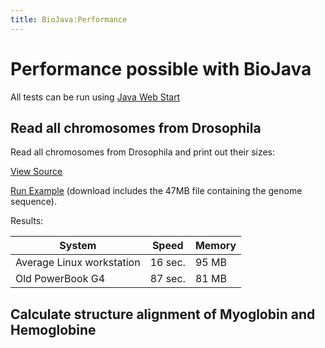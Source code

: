 ```yaml
---
title: BioJava:Performance
---
```


Performance possible with BioJava
=================================

All tests can be run using [Java Web
Start](http://java.sun.com/products/javawebstart/)

Read all chromosomes from Drosophila
------------------------------------

Read all chromosomes from Drosophila and print out their sizes:

[View Source](BioJava:Performance:ReadDrosophila "wikilink")

[Run
Example](http://www.biojava.org/download/performance/biojava-test.jnlp)
(download includes the 47MB file containing the genome sequence).

Results:

| System                    | Speed   | Memory |
|---------------------------|---------|--------|
| Average Linux workstation | 16 sec. | 95 MB  |
| Old PowerBook G4          | 87 sec. | 81 MB  |

Calculate structure alignment of Myoglobin and Hemoglobine
----------------------------------------------------------
